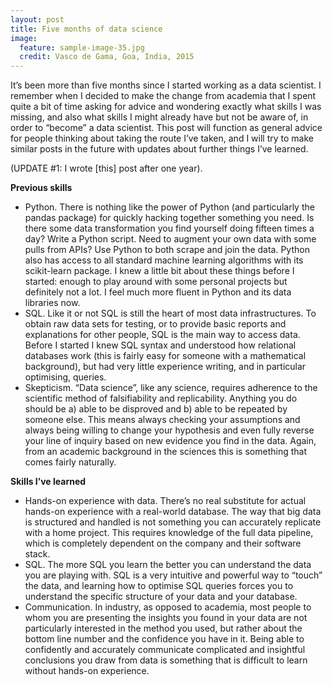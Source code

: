 ```yaml
---
layout: post
title: Five months of data science
image:
  feature: sample-image-35.jpg
  credit: Vasco de Gama, Goa, India, 2015
---
```


It’s been more than five months since I started working as a data scientist. I remember when I decided to make the change from academia that I spent quite a bit of time asking for advice and wondering exactly what skills I was missing, and also what skills I might already have but not be aware of, in order to “become” a data scientist. This post will function as general advice for people thinking about taking the route I’ve taken, and I will try to make similar posts in the future with updates about further things I’ve learned. 

(UPDATE #1: I wrote [this] post after one year). 

**Previous skills**

- Python. There is nothing like the power of Python (and particularly the pandas package) for quickly hacking together something you need. Is there some data transformation you find yourself doing fifteen times a day? Write a Python script. Need to augment your own data with some pulls from APIs? Use Python to both scrape and join the data. Python also has access to all standard machine learning algorithms with its scikit-learn package. I knew a little bit about these things before I started: enough to play around with some personal projects but definitely not a lot. I feel much more fluent in Python and its data libraries now. 
- SQL. Like it or not SQL is still the heart of most data infrastructures. To obtain raw data sets for testing, or to provide basic reports and explanations for other people, SQL is the main way to access data. Before I started I knew SQL syntax and understood how relational databases work (this is fairly easy for someone with a mathematical background), but had very little experience writing, and in particular optimising, queries. 
- Skepticism. “Data science”, like any science, requires adherence to the scientific method of falsifiability and replicability. Anything you do should be a) able to be disproved and b) able to be repeated by someone else. This means always checking your assumptions and always being willing to change your hypothesis and even fully reverse your line of inquiry based on new evidence you find in the data. Again, from an academic background in the sciences this is something that comes fairly naturally. 

**Skills I’ve learned**

- Hands-on experience with data. There’s no real substitute for actual hands-on experience with a real-world database. The way that big data is structured and handled is not something you can accurately replicate with a home project. This requires knowledge of the full data pipeline, which is completely dependent on the company and their software stack. 
- SQL. The more SQL you learn the better you can understand the data you are playing with. SQL is a very intuitive and powerful way to “touch” the data, and learning how to optimise SQL queries forces you to understand the specific structure of your data and your database. 
- Communication. In industry, as opposed to academia, most people to whom you are presenting the insights you found in your data are not particularly interested in the method you used, but rather about the bottom line number and the confidence you have in it. Being able to confidently and accurately communicate complicated and insightful conclusions you draw from data is something that is difficult to learn without hands-on experience. 
